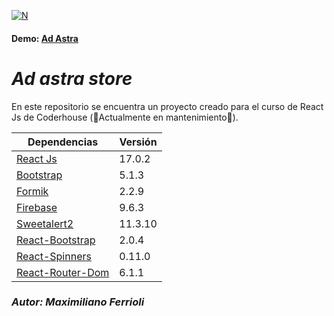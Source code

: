 [![N](https://res.cloudinary.com/adastrashop/image/upload/v1643496512/logo_vrpitf.png)](https://maxiferrioli.github.io/ferrioli-app/)

#### Demo: [Ad Astra](https://maxiferrioli.github.io/ferrioli-app/)
# _Ad astra store_

En este repositorio se encuentra un proyecto creado para el curso de React Js de Coderhouse (🔧Actualmente en mantenimiento🔨).

| Dependencias| Versión|
| ------ | ------ |
| [React Js]| 17.0.2 |
| [Bootstrap]| 5.1.3 |
| [Formik] | 2.2.9 |
| [Firebase]| 9.6.3 |
| [Sweetalert2] | 11.3.10 |
| [React-Bootstrap] | 2.0.4 |
| [React-Spinners] | 0.11.0 |
| [React-Router-Dom] | 6.1.1 |

### _Autor: Maximiliano Ferrioli_

   [React Js]: <https://es.reactjs.org/docs/getting-started.html>
   [Firebase]: <https://firebase.google.com/>
   [React-Router-Dom]: <https://v5.reactrouter.com/web/guides/quick-start>
   [Bootstrap]: <https://getbootstrap.com/docs/5.1/getting-started/introduction/>
   [Formik]: <https://formik.org/docs/overview>
   [Sweetalert2]: <https://sweetalert2.github.io/#download>
   [React-Bootstrap]: <https://react-bootstrap.github.io/>
   [React-Spinners]: <https://www.npmjs.com/package/react-spinners>